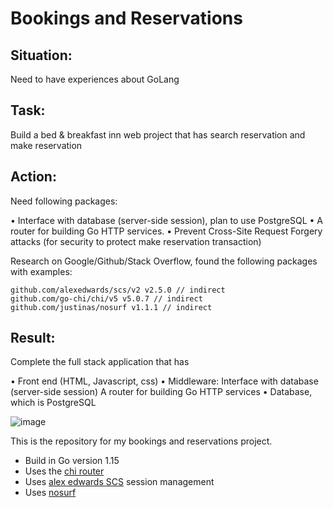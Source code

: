 # Bookings and Reservations

## Situation:  
Need to have experiences about GoLang

## Task:  
Build a bed & breakfast inn web project that has search reservation and make reservation 

## Action:

Need following packages:

•	Interface with database (server-side session), plan to use PostgreSQL
•	A router for building Go HTTP services.
•	Prevent Cross-Site Request Forgery attacks (for security to protect make reservation transaction)

Research on Google/Github/Stack Overflow, found the following packages with examples:

	github.com/alexedwards/scs/v2 v2.5.0 // indirect
	github.com/go-chi/chi/v5 v5.0.7 // indirect
	github.com/justinas/nosurf v1.1.1 // indirect

## Result:
Complete the full stack application that has 

•	Front end (HTML, Javascript, css)
•	Middleware:
      		Interface with database (server-side session)
     		 A router for building Go HTTP services
•	Database, which is PostgreSQL

![image](https://github.com/user-attachments/assets/ef51bd5e-2f2d-4f78-a3d9-de7bf0aeafd7)


This is the repository for my bookings and reservations project.

- Build in Go version 1.15
- Uses the [chi router](https://github.com/go-chi/chi)
- Uses [alex edwards SCS](https://github.com/alexedwards/scs/v2) session management
- Uses [nosurf](https://github.com/justinas/nosurf)
